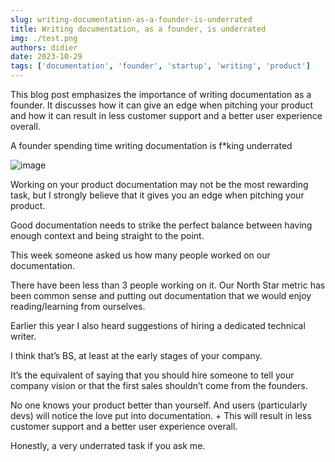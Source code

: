 ```yaml
---
slug: writing-documentation-as-a-founder-is-underrated
title: Writing documentation, as a founder, is underrated
img: ./test.png
authors: didier
date: 2023-10-29
tags: ['documentation', 'founder', 'startup', 'writing', 'product']
---
```


This blog post emphasizes the importance of writing documentation as a founder. It discusses how it can give an edge when pitching your product and how it can result in less customer support and a better user experience overall.

<!-- truncate -->

A founder spending time writing documentation is f*king underrated

![image](https://github.com/Meg1211/my-website/assets/88618738/219994c7-2b9d-4aae-a661-7131583203e3)

Working on your product documentation may not be the most rewarding task, but I strongly believe that it gives you an edge when pitching your product.

Good documentation needs to strike the perfect balance between having enough context and being straight to the point.

This week someone asked us how many people worked on our documentation.

There have been less than 3 people working on it. Our North Star metric has been common sense and putting out documentation that we would enjoy reading/learning from ourselves.

Earlier this year I also heard suggestions of hiring a dedicated technical writer.

I think that’s BS, at least at the early stages of your company.

It’s the equivalent of saying that you should hire someone to tell your company vision or that the first sales shouldn’t come from the founders.

No one knows your product better than yourself. And users (particularly devs) will notice the love put into documentation. + This will result in less customer support and a better user experience overall.

Honestly, a very underrated task if you ask me.
